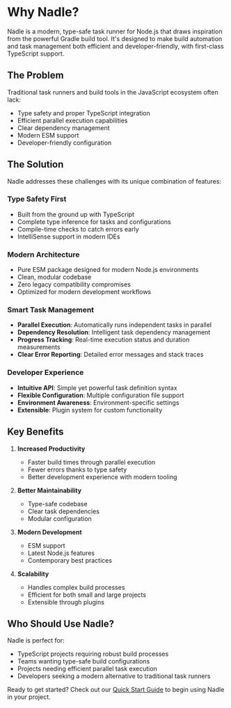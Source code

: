 # Why Nadle?

Nadle is a modern, type-safe task runner for Node.js that draws inspiration from the powerful Gradle build tool. It's designed to make build automation and task management both efficient and developer-friendly, with first-class TypeScript support.

## The Problem

Traditional task runners and build tools in the JavaScript ecosystem often lack:
- Type safety and proper TypeScript integration
- Efficient parallel execution capabilities
- Clear dependency management
- Modern ESM support
- Developer-friendly configuration

## The Solution

Nadle addresses these challenges with its unique combination of features:

### Type Safety First
- Built from the ground up with TypeScript
- Complete type inference for tasks and configurations
- Compile-time checks to catch errors early
- IntelliSense support in modern IDEs

### Modern Architecture
- Pure ESM package designed for modern Node.js environments
- Clean, modular codebase
- Zero legacy compatibility compromises
- Optimized for modern development workflows

### Smart Task Management
- **Parallel Execution**: Automatically runs independent tasks in parallel
- **Dependency Resolution**: Intelligent task dependency management
- **Progress Tracking**: Real-time execution status and duration measurements
- **Clear Error Reporting**: Detailed error messages and stack traces

### Developer Experience
- **Intuitive API**: Simple yet powerful task definition syntax
- **Flexible Configuration**: Multiple configuration file support
- **Environment Awareness**: Environment-specific settings
- **Extensible**: Plugin system for custom functionality

## Key Benefits

1. **Increased Productivity**
   - Faster build times through parallel execution
   - Fewer errors thanks to type safety
   - Better development experience with modern tooling

2. **Better Maintainability**
   - Type-safe codebase
   - Clear task dependencies
   - Modular configuration

3. **Modern Development**
   - ESM support
   - Latest Node.js features
   - Contemporary best practices

4. **Scalability**
   - Handles complex build processes
   - Efficient for both small and large projects
   - Extensible through plugins

## Who Should Use Nadle?

Nadle is perfect for:
- TypeScript projects requiring robust build processes
- Teams wanting type-safe build configurations
- Projects needing efficient parallel task execution
- Developers seeking a modern alternative to traditional task runners

Ready to get started? Check out our [Quick Start Guide](./02-getting-started.md) to begin using Nadle in your project. 